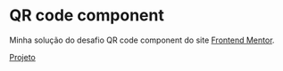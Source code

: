 # QR code component
Minha solução do desafio QR code component do site <a href="https://www.frontendmentor.io/challenges/qr-code-component-iux_sIO_H">Frontend Mentor</a>.

<a href="https://ana-cassia-invernizzi.github.io/qr-code-component-main"/>Projeto</a>
<img src="" />
